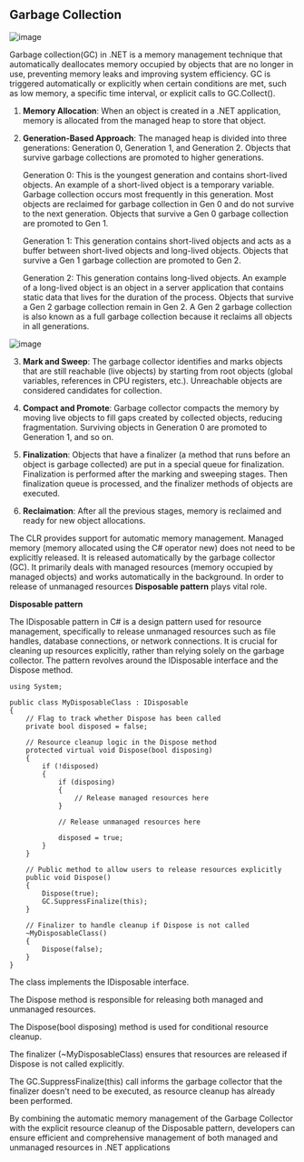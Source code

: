 ## Garbage Collection

![image](https://github.com/manaskumarm/GarbageCollector/assets/14363425/32505745-366e-445c-8f5b-d40befe8272d)

Garbage collection(GC) in .NET is a memory management technique that automatically deallocates memory occupied by objects that are no longer in use, preventing memory leaks and improving system efficiency. GC is triggered automatically or explicitly when certain conditions are met, such as low memory, a specific time interval, or explicit calls to GC.Collect().

1. **Memory Allocation**:
When an object is created in a .NET application, memory is allocated from the managed heap to store that object.

2. **Generation-Based Approach**:
The managed heap is divided into three generations: Generation 0, Generation 1, and Generation 2. Objects that survive garbage collections are promoted to higher generations.

    Generation 0: This is the youngest generation and contains short-lived objects. An example of a short-lived object is a temporary variable. Garbage collection occurs most frequently in this generation.
    Most objects are reclaimed for garbage collection in Gen 0 and do not survive to the next generation. Objects that survive a Gen 0 garbage collection are promoted to Gen 1.
    
    Generation 1: This generation contains short-lived objects and acts as a buffer between short-lived objects and long-lived objects. Objects that survive a Gen 1 garbage collection are promoted to Gen 2.
    
    Generation 2: This generation contains long-lived objects. An example of a long-lived object is an object in a server application that contains static data that lives for the duration of the process. Objects that survive a Gen 2 garbage collection remain in Gen 2. A Gen 2 garbage collection is also known as a full garbage collection because it reclaims all objects in all generations.

![image](https://github.com/manaskumarm/GarbageCollector/assets/14363425/35b0e342-e027-4529-ab40-f5290f9fce2b)

3. **Mark and Sweep**:
The garbage collector identifies and marks objects that are still reachable (live objects) by starting from root objects (global variables, references in CPU registers, etc.).
Unreachable objects are considered candidates for collection.

4. **Compact and Promote**:
Garbage collector compacts the memory by moving live objects to fill gaps created by collected objects, reducing fragmentation.
Surviving objects in Generation 0 are promoted to Generation 1, and so on.

5. **Finalization**:
Objects that have a finalizer (a method that runs before an object is garbage collected) are put in a special queue for finalization. Finalization is performed after the marking and sweeping stages. Then finalization queue is processed, and the finalizer methods of objects are executed.

6. **Reclaimation**:
After all the previous stages, memory is reclaimed and ready for new object allocations.

The CLR provides support for automatic memory management. Managed memory (memory allocated using the C# operator new) does not need to be explicitly released. It is released automatically by the garbage collector (GC). It primarily deals with managed resources (memory occupied by managed objects) and works automatically in the background. In order to release of unmanaged resources **Disposable pattern** plays vital role.

****Disposable pattern****

The IDisposable pattern in C# is a design pattern used for resource management, specifically to release unmanaged resources such as file handles, database connections, or network connections. It is crucial for cleaning up resources explicitly, rather than relying solely on the garbage collector. The pattern revolves around the IDisposable interface and the Dispose method.
```
using System;

public class MyDisposableClass : IDisposable
{
    // Flag to track whether Dispose has been called
    private bool disposed = false;

    // Resource cleanup logic in the Dispose method
    protected virtual void Dispose(bool disposing)
    {
        if (!disposed)
        {
            if (disposing)
            {
                // Release managed resources here
            }

            // Release unmanaged resources here

            disposed = true;
        }
    }

    // Public method to allow users to release resources explicitly
    public void Dispose()
    {
        Dispose(true);
        GC.SuppressFinalize(this);
    }

    // Finalizer to handle cleanup if Dispose is not called
    ~MyDisposableClass()
    {
        Dispose(false);
    }
}
```
  The class implements the IDisposable interface.
  
  The Dispose method is responsible for releasing both managed and unmanaged resources.
  
  The Dispose(bool disposing) method is used for conditional resource cleanup.
  
  The finalizer (~MyDisposableClass) ensures that resources are released if Dispose is not called explicitly.
  
  The GC.SuppressFinalize(this) call informs the garbage collector that the finalizer doesn't need to be executed, as resource cleanup has already been performed.

  By combining the automatic memory management of the Garbage Collector with the explicit resource cleanup of the Disposable pattern, developers can ensure efficient and comprehensive management of both managed and unmanaged resources in .NET applications
